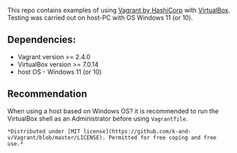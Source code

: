 This repo contains examples of using [Vagrant by HashiCorp](https://www.vagrantup.com/) with [VirtualBox](https://www.virtualbox.org/).
Testing was carried out on host-PC with OS Windows 11 (or 10).

## Dependencies:
   - Vagrant version >= 2.4.0
   - VirtualBox version >= 7.0.14
   - host OS - Windows 11 (or 10)

## Recommendation
When using a host based on Windows OS? it is recommended to run the VirtualBox shell as an Administrator before using `Vagrantfile`.

    *Distributed under [MIT license](https://github.com/k-and-v/Vagrant/blob/master/LICENSE). Permitted for free coping and free use.*